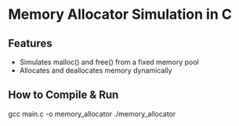 # Memory Allocator Simulation in C
## Features
- Simulates malloc() and free() from a fixed memory pool
- Allocates and deallocates memory dynamically

## How to Compile & Run
gcc main.c -o memory_allocator
./memory_allocator
